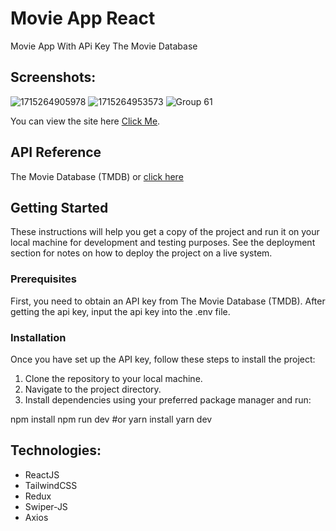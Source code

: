# Movie App React
Movie App With APi Key The Movie Database

## Screenshots:
![1715264905978](https://github.com/gesitwidyatsmo/movie-app-react/assets/140772511/a8bcc79c-9a32-4889-a40b-33445b3a991b)
![1715264953573](https://github.com/gesitwidyatsmo/movie-app-react/assets/140772511/f60df61a-da17-44da-9181-b50462376a98)
![Group 61](https://github.com/gesitwidyatsmo/movie-app-react/assets/140772511/e336fbcb-b270-4b76-9bb2-a19582a63cbb)


You can view the site here [Click Me](https://movie-app-react-bice.vercel.app/movie/top_rated).

## API Reference
The Movie Database (TMDB) or [click here](https://developer.themoviedb.org/docs/getting-started)

## Getting Started
These instructions will help you get a copy of the project and run it on your local machine for development and testing purposes. See the deployment section for notes on how to deploy the project on a live system.

### Prerequisites
First, you need to obtain an API key from The Movie Database (TMDB). After getting the api key, input the api key into the .env file.

### Installation
Once you have set up the API key, follow these steps to install the project:

1. Clone the repository to your local machine.
2. Navigate to the project directory.
3. Install dependencies using your preferred package manager and run:

npm install
npm run dev
#or
yarn install
yarn dev

## Technologies:
- ReactJS
- TailwindCSS
- Redux
- Swiper-JS
- Axios


